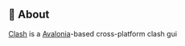 ## 📖 About 

[Clash](https://github.com/JasonWues/ClashCs) is a [Avalonia](https://avaloniaui.net)-based cross-platform clash gui
